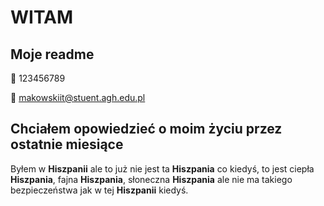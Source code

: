 # WITAM
## Moje readme
📱 123456789

📧 makowskiit@stuent.agh.edu.pl
## Chciałem opowiedzieć o moim życiu przez ostatnie miesiące
Byłem w **Hiszpanii** ale to już nie jest ta **Hiszpania** co kiedyś, to jest ciepła **Hiszpania**, fajna **Hiszpania**, słoneczna **Hiszpania** ale nie ma takiego bezpieczeństwa jak w tej **Hiszpanii** kiedyś.
